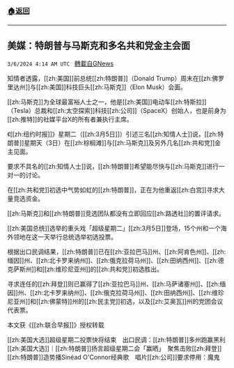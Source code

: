 ###  [:house:返回](README.md)
---


## 美媒：特朗普与马斯克和多名共和党金主会面
`3/6/2024 4:14 AM UTC ` [轉載自GNews](https://gnews.org/articles/2369259)

知情者透露，[[zh:美国]]前总统[[zh:特朗普]]（Donald Trump）周末在[[zh:佛罗里达州]]与[[zh:美国]]科技巨头[[zh:马斯克]]（Elon Musk）会面。

[[zh:马斯克]]为全球最富裕人士之一，他是[[zh:美国]]电动车[[zh:特斯拉]]（Tesla）总裁和[[zh:太空探索]]科技[[zh:公司]]（SpaceX）创始人，也是前身为[[zh:推特]]的社媒平台X的所有者兼执行主席。

《[[zh:纽约时报]]》星期二（[[zh:3月5日]]）引述三名[[zh:知情人士]]说，[[zh:特朗普]]星期天（3日）在[[zh:棕榈滩]]与[[zh:马斯克]]及另外几名[[zh:共和党]]金主见面。

要求不具名的[[zh:知情人士]]说，[[zh:特朗普]]希望能尽快与[[zh:马斯克]]进行一对一的讨论。

在[[zh:共和党]]初选中气势如虹的[[zh:特朗普]]，正在为他重返[[zh:白宫]]寻求大量竞选资金。

[[zh:马斯克]]和[[zh:特朗普]]竞选团队都没有立即回应[[zh:路透社]]的置评请求。

[[zh:美国总统]]选举的重头戏「超级星期二」[[zh:3月5日]]登场，15个州和一个海外领地在这一天举行总统选举初选投票。

根据出口民调结果，[[zh:特朗普]]已在[[zh:亚拉巴马]]州、[[zh:阿肯色州]]、[[zh:缅因]]州、[[zh:北卡罗来纳州]]、[[zh:俄克拉荷马州]]、[[zh:田纳西州]]、[[zh:德克萨斯州]]和[[zh:维珍尼亚州]]的[[zh:共和党]]初选胜出。

寻求连任的[[zh:拜登]]则已赢得了[[zh:亚拉巴马]]州、[[zh:马萨诸塞州]]、[[zh:缅因]]州、[[zh:北卡罗来纳州]]、[[zh:俄克拉荷马州]]、[[zh:田纳西州]]、[[zh:维珍尼亚州]]和[[zh:佛蒙特]]州的[[zh:民主党]]初选，以及[[zh:艾奥瓦]]州的党团会议代表票。

本文获《[[zh:联合早报]]》授权转载

[[zh:美国大选]]超级星期二投票快将结束　出口民调：[[zh:特朗普]]多州跑赢黑利[[zh:美国大选]]｜[[zh:特朗普]]扬言超级星期二会「赢晒」　聚焦击败[[zh:拜登]][[zh:特朗普]]造势播Sinéad O&#x27;Connor经典歌　唱片[[zh:公司]]要求停用：魔鬼
